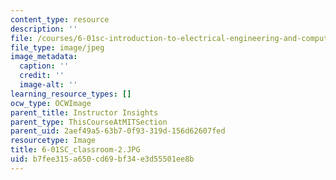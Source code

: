 ```yaml
---
content_type: resource
description: ''
file: /courses/6-01sc-introduction-to-electrical-engineering-and-computer-science-i-spring-2011/b7fee315a650cd69bf34e3d55501ee8b_6-01SC_classroom-2.JPG
file_type: image/jpeg
image_metadata:
  caption: ''
  credit: ''
  image-alt: ''
learning_resource_types: []
ocw_type: OCWImage
parent_title: Instructor Insights
parent_type: ThisCourseAtMITSection
parent_uid: 2aef49a5-63b7-0f93-319d-156d62607fed
resourcetype: Image
title: 6-01SC_classroom-2.JPG
uid: b7fee315-a650-cd69-bf34-e3d55501ee8b
---
```

